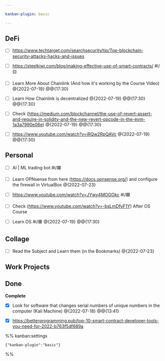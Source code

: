 ```yaml
---

kanban-plugin: basic

---
```


## DeFi

- [ ] https://www.techtarget.com/searchsecurity/tip/Top-blockchain-security-attacks-hacks-and-issues
- [ ] https://steelkiwi.com/blog/making-effective-use-of-smart-contracts/ #i/🟨
- [ ] Learn More About Chainlink (And how it's working by the Course Video) @{2022-07-19} @@{17:30}
- [ ] Learn How Chainlink is decentralized @{2022-07-19} @@{17:30} @@{17:30}
- [ ] Check (https://medium.com/blockchannel/the-use-of-revert-assert-and-require-in-solidity-and-the-new-revert-opcode-in-the-evm-1a3a7990e06e) @{2022-07-19} @@{17:30}
- [ ] https://www.youtube.com/watch?v=iRQw2RpQAVc @{2022-07-19} @@{17:30}


## Personal

- [ ] AI | ML trading bot #i/🟩
- [ ] Learn OPNsense from here (https://docs.opnsense.org/) and configure the firewall in VirtualBox @{2022-07-23}
- [ ] https://www.youtube.com/watch?v=JYwy4MOGOkc #i/🟩
- [ ] Check (https://www.youtube.com/watch?v=-bsLmDfvF1Y) After OS Course
- [ ] Learn OS #i/🟥 @{2022-07-19} @@{17:30}


## Collage

- [ ] Read the Subject and Learn them (in the Bookmarks) @{2022-07-23}


## Work Projects



## Done

**Complete**
- [x] Look for software that changes serial numbers of unique numbers in the computer (Kali Machine) @{2022-07-18} @@{13:41}
- [x] https://betterprogramming.pub/top-10-smart-contract-developer-tools-you-need-for-2022-b763f5df689a




%% kanban:settings
```
{"kanban-plugin":"basic"}
```
%%